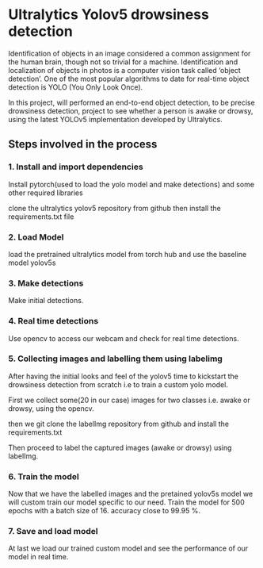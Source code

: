# Ultralytics Yolov5 drowsiness detection
Identification of objects in an image considered a common assignment for the human brain, though not so trivial for a machine. Identification and localization of objects in photos is a computer vision task called ‘object detection’. One of the most popular algorithms to date for real-time object detection is YOLO (You Only Look Once).

In this project, will performed an end-to-end object detection, to be precise drowsiness detection, project to see whether a person is awake or drowsy, using the latest YOLOv5 implementation developed by Ultralytics.

## Steps involved in the process
### 1. Install and import dependencies
Install pytorch(used to load the yolo model and make detections) and some other required libraries

clone the ultralytics yolov5 repository from github then install the requirements.txt file 


### 2. Load Model
load the pretrained ultralytics model from torch hub and use the baseline model yolov5s


### 3. Make detections
Make initial detections.

### 4. Real time detections
 Use opencv to access our webcam and check for real time detections.

### 5. Collecting images and labelling them using labelimg
After having the initial looks and feel of the yolov5 time to kickstart the drowsiness detection from scratch i.e to train a custom yolo model.

First we collect some(20 in our case) images for two classes i.e. awake or drowsy, using the opencv.

then we git clone the labelImg repository from github and install the requirements.txt

Then proceed to label the captured images (awake or drowsy) using labelImg.

### 6. Train the model
Now that we have the labelled images and the pretained yolov5s model we will custom train our model specific to our need.
Train the model for 500 epochs with a batch size of 16. accuracy close to 99.95 %.

### 7. Save and load model
At last we load our trained custom model and see the performance of our model in real time.
